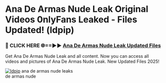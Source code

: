 # Ana De Armas Nude Leak Original Videos 0nlyFans Leaked - Files Updated! (ldpip)

<h3>🔴 CLICK HERE 🌐==►► <a href="https://tinyurl.com/yrmya6cz" rel="nofollow">Ana De Armas Nude Leak Updated Files</a></h3>

Get Ana De Armas Nude Leak and all content. Now you can access all videos and pictures of Ana De Armas Nude Leak. New Updated Files 2025!

[![ldpip](https://i.imgur.com/FMdXYCs.gif)](https://tinyurl.com/yrmya6cz)
ana de armas nude leaks<br>
de armas nude